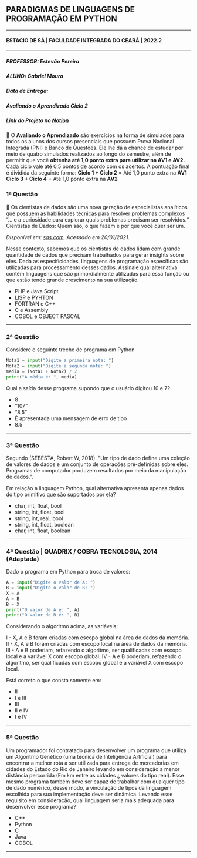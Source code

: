 ## PARADIGMAS DE LINGUAGENS DE PROGRAMAÇÃO EM PYTHON
---
#### ESTACIO DE SÁ | FACULDADE INTEGRADA DO CEARÁ | 2022.2
---
##### PROFESSOR: Estevão Pereira
##### ALUNO: Gabriel Moura
##### Data de Entrega: 
##### Avaliando o Aprendizado Ciclo 2
##### Link do Projeto no [Notion](https://gabrielmdev.notion.site/AVALIANDO-O-APRENDIZADO-Ciclo-3-90aff1fda8ea43af9e3e1196d5380681)

📜 O **Avaliando o Aprendizado** são exercícios na forma de simulados para todos os alunos dos cursos presenciais que possuem Prova Nacional Integrada (PNI) e Banco de Questões. Ele lhe dá a chance de estudar por meio de quatro simulados realizados ao longo do semestre, além de permitir que você **obtenha até 1,0 ponto extra para utilizar na AV1 e AV2.** Cada ciclo vale até 0,5 pontos de acordo com os acertos. A pontuação final é dividida da seguinte forma:
**Ciclo 1 + Ciclo 2** = Até 1,0 ponto extra na **AV1
Ciclo 3 + Ciclo 4** = Até 1,0 ponto extra na **AV2**

### 1ª Questão

<aside>
📄 Os cientistas de dados são uma nova geração de especialistas analíticos que possuem as habilidades técnicas para resolver problemas complexos “… e a curiosidade para explorar quais problemas precisam ser resolvidos.“ Cientistas de Dados: Quem são, o que fazem e por que você quer ser um.

*Disponível em: [sas.com](https://www.sas.com/pt_br/insights/analytics/cientistas-de-dados.html#:~:text=Os%20cientistas%20de%20dados%20s%C3%A3o%20uma%20nova%20gera%C3%A7%C3%A3o,cientistas%20da%20computa%C3%A7%C3%A3o%20e%20parte%20observadores%20de%20tend%C3%AAncias). Acessado em 20/01/2021.*

</aside>

Nesse contexto, sabemos que os cientistas de dados lidam com grande quantidade de dados que precisam trabalhados para gerar insights sobre eles. Dada as especificidades, linguagens de programação específicas são utilizadas para processamento desses dados. Assinale qual alternativa contém linguagens que são primordialmente utilizadas para essa função ou que estão tendo grande crescimento na sua utilização.

- PHP e Java Script
- LISP e PYHTON
- FORTRAN e C++
- C e Assembly
- COBOL e OBJECT PASCAL

---

### 2ª Questão

Considere o seguinte trecho de programa em Python

```python
Nota1 = input("Digite a primeira nota: ")
Nota2 = input("Digite a segunda nota: ")
media = (Nota1 + Nota2) / 2
print("A média é: ", media)
```

Qual a saída desse programa supondo que o usuário digitou 10 e 7?

- 8
- “107”
- “8.5”
- É apresentada uma mensagem de erro de tipo
- 8.5

---

### 3ª Questão

Segundo (SEBESTA, Robert W, 2018). "Um tipo de dado define uma coleção de valores de dados e um conjunto de operações pré-definidas sobre eles. Programas de computador produzem resultados por meio da manipulação de dados.".

Em relação a linguagem Python, qual alternativa apresenta apenas dados do tipo primitivo que são suportados por ela?

- char, int, float, bool
- string, int, float, bool
- string, int, real, bool
- string, int, float, boolean
- char, int, float, boolean

---

### 4ª Questão | QUADRIX / COBRA TECNOLOGIA, 2014 (Adaptada)

Dado o programa em Python para troca de valores:

```python
A = input("Digite o valor de A: ")
B = input("Digite o valor de B: ")
X = A
A = B
B = X
print("O valor de A é: ", A)
print("O valor de B é: ", B)
```

Considerando o algoritmo acima, as variáveis:

I - X, A e B foram criadas com escopo global na área de dados da memória.
II - X, A e B foram criadas com escopo local na área de dados da memória.
III - A e B poderiam, refazendo o algoritmo, ser qualificadas com escopo local e a variável X com escopo global.
IV - A e B poderiam, refazendo o algoritmo, ser qualificadas com escopo global e a variável X com escopo local.

Está correto o que consta somente em:

- II
- I e III
- III
- II e IV
- I e IV

---


### 5ª Questão

Um programador foi contratado para desenvolver um programa que utiliza um Algoritmo Genético (uma técnica de Inteligência Artificial) para encontrar a melhor rota a ser utilizada para entrega de mercadorias em cidades do Estado do Rio de Janeiro levando em consideração a menor distância percorrida (Em km entre as cidades ¿ valores do tipo real). Esse mesmo programa também deve ser capaz de trabalhar com qualquer tipo de dado numérico, desse modo, a vinculação de tipos da linguagem escolhida para sua implementação deve ser dinâmica. Levando esse requisito em consideração, qual linguagem seria mais adequada para desenvolver esse programa?

- C++
- Python
- C
- Java
- COBOL

---